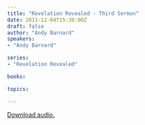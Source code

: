 ```yaml
---
title: "Revelation Revealed - Third Sermon"
date: 2011-12-04T15:30:00Z
draft: false
author: "Andy Barnard"
speakers:
- "Andy Barnard"

series:
- "Revelation Revealed"

books:

topics:

---
```

[Download audio.](https://s3.amazonaws.com/highway/sermons/2011_12/04_Revelation_Revealed_-_Third_Sermon.mp3)